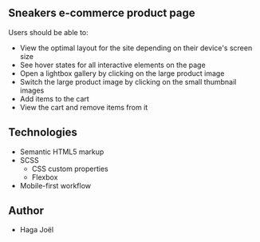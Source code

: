 ## Sneakers e-commerce product page

Users should be able to:

- View the optimal layout for the site depending on their device's screen size
- See hover states for all interactive elements on the page
- Open a lightbox gallery by clicking on the large product image
- Switch the large product image by clicking on the small thumbnail images
- Add items to the cart
- View the cart and remove items from it

## Technologies

- Semantic HTML5 markup
- SCSS
  - CSS custom properties
  - Flexbox
- Mobile-first workflow

## Author

- Haga Joël
